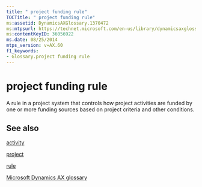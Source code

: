 ```yaml
---
title: " project funding rule"
TOCTitle: " project funding rule"
ms:assetid: DynamicsAXGlossary.1370472
ms:mtpsurl: https://technet.microsoft.com/en-us/library/dynamicsaxglossary.1370472(v=AX.60)
ms:contentKeyID: 36056922
ms.date: 08/25/2014
mtps_version: v=AX.60
f1_keywords:
- Glossary.project funding rule
---
```


# project funding rule

A rule in a project system that controls how project activities are funded by one or more funding sources based on project criteria and other conditions.

## See also

[activity](activity.md)

[project](project.md)

[rule](rule.md)

[Microsoft Dynamics AX glossary](glossary/microsoft-dynamics-ax-glossary.md)

  



